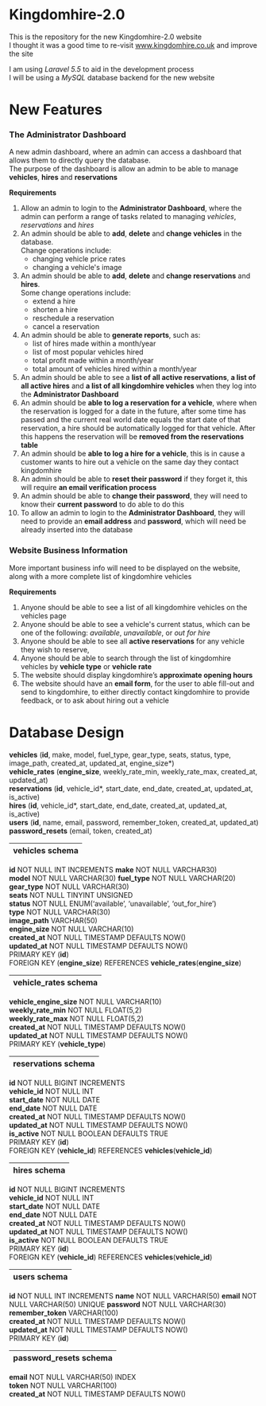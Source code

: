 # Kingdomhire-2.0
This is the repository for the new Kingdomhire-2.0 website  
I thought it was a good time to re-visit www.kingdomhire.co.uk and improve the site

I am using *Laravel 5.5* to aid in the development process  
I will be using a *MySQL* database backend for the new website

# New Features
### The Administrator Dashboard
  A new admin dashboard, where an admin can access a dashboard that allows them to directly query the database.  
  The purpose of the dashboard is allow an admin to be able to manage __vehicles__, __hires__ and __reservations__
  
  __Requirements__   
   1. Allow an admin to login to the __Administrator Dashboard__, where the admin can perform a range of tasks related to managing *vehicles*, *reservations* and *hires*
   2. An admin should be able to __add__, __delete__ and __change vehicles__ in the database.   
      Change operations include: 
      * changing vehicle price rates    
      * changing a vehicle's image  
   3. An admin should be able to __add__, __delete__ and __change reservations__ and __hires__.  
      Some change operations include: 
      * extend a hire 
      * shorten a hire 
      * reschedule a reservation 
      * cancel a reservation
   4. An admin should be able to __generate reports__, such as: 
      * list of hires made within a month/year 
      * list of most popular vehicles hired 
      * total profit made within a month/year 
      * total amount of vehicles hired within a month/year 
   5. An admin should be able to see a __list of all active reservations__, __a list of all active hires__ and __a list of all kingdomhire vehicles__ when they log into the __Administrator Dashboard__
   6. An admin should be __able to log a reservation for a vehicle__, where when the reservation is logged for a date in the future, after some time has passed and the current real world date equals the start date of that reservation, a hire should be automatically logged for that vehicle. After this happens the reservation will be __removed from the reservations table__
   7. An admin should be __able to log a hire for a vehicle__, this is in cause a customer wants to hire out a vehicle on the same day they contact kingdomhire
   8. An admin should be able to __reset their password__ if they forget it, this will require __an email verification process__
   9. An admin should be able to __change their password__, they will need to know their __current password__ to do able to do this
   10. To allow an admin to login to the __Administrator Dashboard__, they will need to provide an __email address__ and __password__, which will need be already inserted into the database
   
### Website Business Information  
   More important business info will need to be displayed on the website, along with a more complete list of kingdomhire vehicles
   
   __Requirements__
   1. Anyone should be able to see a list of all kingdomhire vehicles on the vehicles page
   2. Anyone should be able to see a vehicle's current status, which can be one of the following: *available*, *unavailable*, or *out for hire*
   3. Anyone should be able to see all __active reservations__ for any vehicle they wish to reserve,
   4. Anyone should be able to search through the list of kingdomhire vehicles by __vehicle type__ or __vehicle rate__
   5. The website should display kingdomhire’s __approximate opening hours__
   6. The website should have an __email form__, for the user to able fill-out and send to kingdomhire, to either directly contact kingdomhire to provide feedback, or to ask about hiring out a vehicle
   
# Database Design  
__vehicles__ (__id__, make, model, fuel_type, gear_type, seats, status, type, image_path, created_at, updated_at, engine_size*)  
__vehicle_rates__ (__engine_size__, weekly_rate_min, weekly_rate_max, created_at, updated_at)  
__reservations__ (__id__, vehicle_id*, start_date, end_date, created_at, updated_at, is_active)  
__hires__ (__id__, vehicle_id*, start_date, end_date, created_at, updated_at, is_active)  
__users__ (__id__, name, email, password, remember_token, created_at, updated_at)    
__password_resets__ (email, token, created_at)

|   vehicles schema             |
|:----------------------------- |
 __id__ NOT NULL INT INCREMENTS 
 __make__ NOT NULL VARCHAR30)    
 __model__ NOT NULL VARCHAR(30) 
 __fuel_type__ NOT NULL VARCHAR(20)  
 __gear_type__ NOT NULL VARCHAR(30)   
 __seats__ NOT NULL TINYINT UNSIGNED  
 __status__ NOT NULL ENUM(‘available’, ‘unavailable’, ‘out_for_hire’)  
 __type__ NOT NULL VARCHAR(30)  
 __image_path__ VARCHAR(50)  
 __engine_size__ NOT NULL VARCHAR(10)  
 __created_at__	NOT NULL TIMESTAMP DEFAULTS NOW()  
 __updated_at__	NOT NULL TIMESTAMP DEFAULTS NOW()      
 PRIMARY KEY (__id__)  
 FOREIGN KEY (__engine_size__) REFERENCES __vehicle_rates__(__engine_size__)  

| vehicle_rates schema          |
|:----------------------------- |
__vehicle_engine_size__ NOT NULL VARCHAR(10)  
__weekly_rate_min__ NOT NULL FLOAT(5,2)  
__weekly_rate_max__ NOT NULL FLOAT(5,2)  
__created_at__	NOT NULL TIMESTAMP DEFAULTS NOW()   
__updated_at__	NOT NULL TIMESTAMP DEFAULTS NOW()     
PRIMARY KEY (__vehicle_type__)  

| reservations schema           |
|:----------------------------- |
__id__ NOT NULL BIGINT INCREMENTS  
__vehicle_id__ NOT NULL INT  
__start_date__ NOT NULL DATE  
__end_date__ NOT NULL DATE   
__created_at__	NOT NULL TIMESTAMP DEFAULTS NOW()   
__updated_at__	NOT NULL TIMESTAMP DEFAULTS NOW()     
__is_active__ NOT NULL BOOLEAN DEFAULTS TRUE  
PRIMARY KEY (__id__)  
FOREIGN KEY (__vehicle_id__) REFERENCES __vehicles__(__vehicle_id__)  

| hires schema                  |
|:----------------------------- |
__id__ NOT NULL BIGINT INCREMENTS  
__vehicle_id__ NOT NULL INT  
__start_date__ NOT NULL DATE  
__end_date__ NOT NULL DATE    
__created_at__	NOT NULL TIMESTAMP DEFAULTS NOW()   
__updated_at__	NOT NULL TIMESTAMP DEFAULTS NOW()    
__is_active__ NOT NULL BOOLEAN DEFAULTS TRUE    
PRIMARY KEY (__id__)  
FOREIGN KEY (__vehicle_id__) REFERENCES __vehicles__(__vehicle_id__)  

| users schema                 |
|:---------------------------- |
__id__ NOT NULL INT INCREMENTS
__name__ NOT NULL VARCHAR(50)
__email__ NOT NULL VARCHAR(50) UNIQUE
__password__ NOT NULL VARCHAR(30)  
__remember_token__ VARCHAR(100)     
__created_at__	NOT NULL TIMESTAMP DEFAULTS NOW()   
__updated_at__	NOT NULL TIMESTAMP DEFAULTS NOW()   
PRIMARY KEY (__id__)

| password_resets schema       |  
|:---------------------------- |  
__email__ NOT NULL VARCHAR(50) INDEX  
__token__ NOT NULL VARCHAR(100)  
__created_at__ NOT NULL TIMESTAMP DEFAULTS NOW()   
 